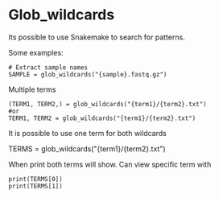 # Glob_wildcards

Its possible to use Snakemake to search for patterns.

Some examples:

```
# Extract sample names
SAMPLE = glob_wildcards("{sample}.fastq.gz")
```


Multiple terms

```
(TERM1, TERM2,) = glob_wildcards("{term1}/{term2}.txt")
#or
TERM1, TERM2 = glob_wildcards("{term1}/{term2}.txt")
```

It is possible to use one term for both wildcards

TERMS = glob_wildcards("{term1}/{term2}.txt")

When print both terms will show.
Can view specific term with

```
print(TERMS[0])
print(TERMS[1])
```

